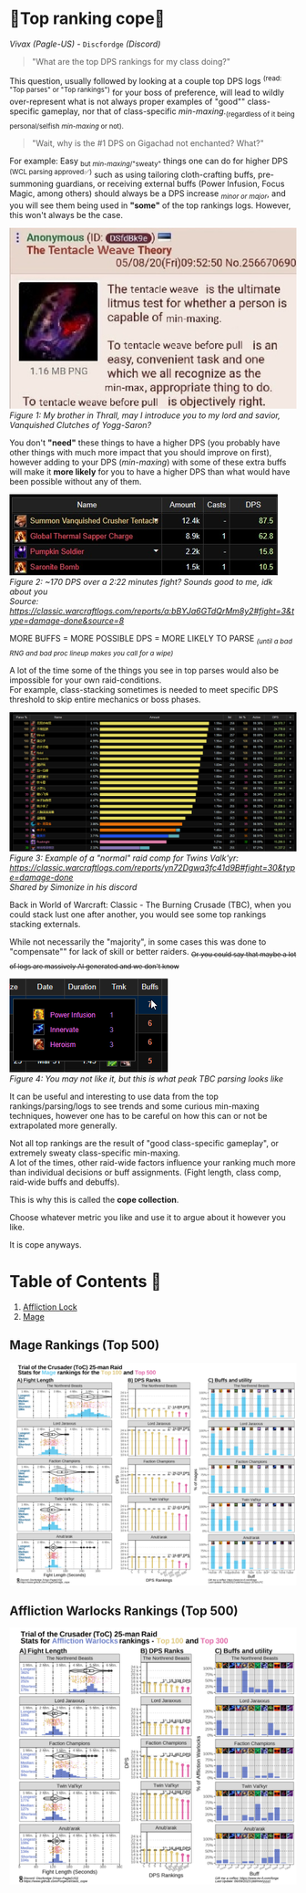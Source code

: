 # 🥇Top ranking cope🥇<br/>

_Vivax (Pagle-US) -_ `Discfordge` _(Discord)_

> "What are the top DPS rankings for my class doing?"

This question, usually followed by looking at a couple top DPS logs <sup>(read: "Top parses" or "Top rankings")</sup> for your boss of preference, will lead to wildly over-represent what is not always proper examples of "good"" class-specific gameplay, nor that of class-specific *min-maxing*.<sub>(regardless of it being personal/selfish *min-maxing* or not).</sub> 

> "Wait, why is the #1 DPS on Gigachad not enchanted? What?"

For example: Easy <sub>but *min-maxing*/"sweaty"</sub> things one can do for higher DPS <sup>(WCL parsing approved✅)</sup> such as using tailoring cloth-crafting buffs, pre-summoning guardians, or receiving external buffs (Power Infusion, Focus Magic, among others) should always be a DPS increase <sub>*minor or major*</sub>, and you will see them being used in **__"some"__** of the top rankings logs. However, this won't always be the case.

<img src="_img/tentacle_weave_resize.jpg" /><br />
*Figure 1: My brother in Thrall, may I introduce you to my lord and savior, Vanquished Clutches of Yogg-Saron?*

You don't **__"need"__** these things to have a higher DPS (you probably have other things with much more impact that you should improve on first), however adding to your DPS (*min-maxing*) with some of these extra buffs will make it __more likely__ for you to have a higher DPS than what would have been possible without any of them.

<img src="_img/little_friends.jpg" /><br />
*Figure 2: ~170 DPS over a 2:22 minutes fight? Sounds good to me, idk about you<br />Source: https://classic.warcraftlogs.com/reports/a:bBYJa6GTdQrMm8y2#fight=3&type=damage-done&source=8*

MORE BUFFS = MORE POSSIBLE DPS = MORE LIKELY TO PARSE <sub>*(until a bad RNG and bad proc lineup makes you call for a wipe)*</sub>

A lot of the time some of the things you see in top parses would also be impossible for your own raid-conditions.<br />For example, class-stacking sometimes is needed to meet specific DPS threshold to skip entire mechanics or boss phases.

<img src="_img/rogue_stack_twins.png" /><br />
*Figure 3: Example of a "normal" raid comp for Twins Valk'yr: https://classic.warcraftlogs.com/reports/yn72Dgwq3fc41d9B#fight=30&type=damage-done<br/>Shared by Simonize in his discord*

Back in World of Warcraft: Classic - The Burning Crusade (TBC), when you could stack lust one after another, you would see some top rankings stacking externals. 

While not necessarily the "majority", in some cases this was done to "compensate"" for lack of skill or better raiders. <sub>~~Or you could say that maybe a lot of logs are massively AI generated and we don't know~~</sub>

<img src="_img/externals_TBC.png" /><br />
*Figure 4: You may not like it, but this is what peak TBC parsing looks like*

It can be useful and interesting to use data from the top rankings/parsing/logs to see trends and some curious min-maxing techniques, however one has to be careful on how this can or not be extrapolated more generally.

Not all top rankings are the result of "good class-specific gameplay", or extremely sweaty class-specific min-maxing.<br /> 
A lot of the times, other raid-wide factors influence your ranking much more than individual decisions or buff assignments. (Fight length, class comp, raid-wide buffs and debuffs).

This is why this is called the **__cope collection__**.

Choose whatever metric you like and use it to argue about it however you like. 

It is cope anyways.

# Table of Contents 📜

1. [Affliction Lock](#)<br>
2. [Mage](#)<br>


## Mage Rankings (Top 500)

<img src="_img/Mage_Cope.png" /><br />

## Affliction Warlocks Rankings (Top 500)

<img src="_img/Affli_Ranking.png" /><br />
